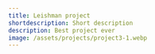 ```yaml
---
title: Leishman project
shortdescription: Short description
description: Best project ever
image: /assets/projects/project3-1.webp
---
```


